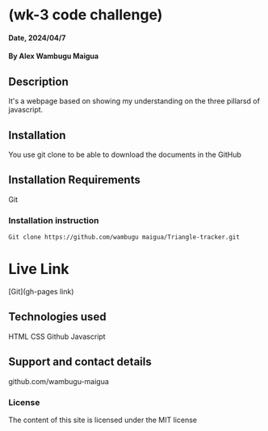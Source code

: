 # (wk-3 code challenge)

#### Date, 2024/04/7

#### By Alex Wambugu Maigua

## Description
It's a webpage based on showing my understanding on the three pillarsd of javascript.

## Installation
You use git clone to be able to download the documents in the GitHub

## Installation Requirements
Git

### Installation instruction
```
Git clone https://github.com/wambugu maigua/Triangle-tracker.git

```

# Live Link
[Git](gh-pages link)

## Technologies used
HTML
CSS
Github
Javascript

## Support and contact details
github.com/wambugu-maigua

### License
The content of this site is licensed under the MIT license

